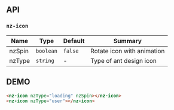 ## API

### `nz-icon`

| Name    | Type           | Default  | Summary |
| ------- | ------------- | ----- | ----- |
| nzSpin | `boolean` | `false` | Rotate icon with animation |
| nzType | `string` | - | Type of ant design icon |

## DEMO

```html
<nz-icon nzType="loading" nzSpin></nz-icon>
<nz-icon nzType="user"></nz-icon>
```
